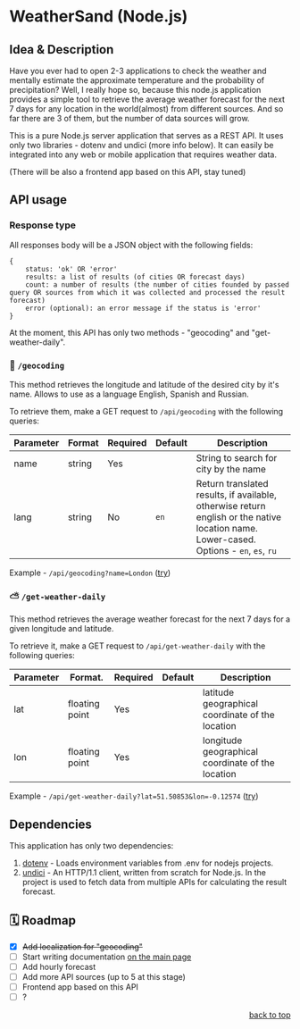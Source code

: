 <div id="top"></div>

# WeatherSand (Node.js)

## Idea & Description

Have you ever had to open 2-3 applications to check the weather and mentally estimate the approximate temperature and the probability of precipitation? Well, I really hope so, because this node.js application provides a simple tool to retrieve the average weather forecast for the next 7 days for any location in the world(almost) from different sources. And so far there are 3 of them, but the number of data sources will grow.

This is a pure Node.js server application that serves as a REST API. It uses only two libraries - dotenv and undici (more info below). It can easily be integrated into any web or mobile application that requires weather data.

(There will be also a frontend app based on this API, stay tuned)

## API usage

### Response type

All responses body will be a JSON object with the following fields:

```
{
	status: 'ok' OR 'error'
	results: a list of results (of cities OR forecast days)
	count: a number of results (the number of cities founded by passed query OR sources from which it was collected and processed the result forecast)
	error (optional): an error message if the status is 'error'
}
```


At the moment, this API has only two methods - "geocoding" and "get-weather-daily".

### 📍 `/geocoding`
This method retrieves the longitude and latitude of the desired city by it's name. Allows to use as a language English, Spanish and Russian.

To retrieve them, make a GET request to `/api/geocoding` with the following queries:

| Parameter | Format | Required | Default | Description |
| --------- | ------ | -------- | ------- | ----------- |
| name      | string | Yes      |         | String to search for city by the name |
| lang      | string | No       | `en`    | Return translated results, if available, otherwise return english or the native location name. Lower-cased. <br/> Options - `en`, `es`, `ru`|

Example - `/api/geocoding?name=London`  ([try](https://weather-sand.onrender.com/api/geocoding?name=London))

### ⛅ `/get-weather-daily`

This method retrieves the average weather forecast for the next 7 days for a given longitude and latitude.

To retrieve it, make a GET request to `/api/get-weather-daily` with the following queries:

| Parameter | Format.        | Required | Default | Description |
| --------- | -------------- | -------- | ------- | ----------- |
| lat       | floating point | Yes      |         | latitude geographical coordinate of the location |
| lon       | floating point | Yes      |	      | longitude geographical coordinate of the location |

Example - `/api/get-weather-daily?lat=51.50853&lon=-0.12574`  ([try](https://weather-sand.onrender.com/api/get-weather-daily?lat=51.50853&lon=-0.12574))

## Dependencies
This application has only two dependencies:

  1. [dotenv](https://github.com/motdotla/dotenv) - Loads environment variables from .env for nodejs projects.
  2. [undici](https://github.com/nodejs/undici) - An HTTP/1.1 client, written from scratch for Node.js. In the project is used to fetch data from multiple APIs for calculating the result forecast.

## 🗓️ Roadmap

- [x]   ~~Add localization for "geocoding"~~
- [ ]   Start writing documentation [on the main page](https://weather-sand.onrender.com/)
- [ ]  	Add hourly forecast
- [ ]   Add more API sources (up to 5 at this stage)
- [ ]   Frontend app based on this API
- [ ]   ?

<p align="right"><a href="#top">back to top</a></p>
